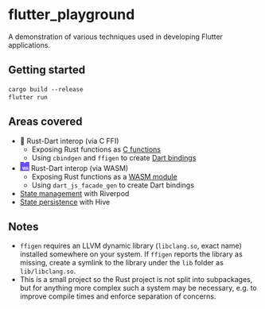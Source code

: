 # flutter_playground

A demonstration of various techniques used in developing Flutter applications.

## Getting started
```
cargo build --release
flutter run
```

## Areas covered
- 🎯 Rust-Dart interop (via C FFI) 
  - Exposing Rust functions as [C functions](src/frontends/ffi.rs)
  - Using `cbindgen` and `ffigen` to create [Dart bindings](lib/ffi.dart)
- ![WASM Icon](assets/wasm-small.png) Rust-Dart interop (via WASM)
  - Exposing Rust functions as a [WASM module](src/frontends/wasm.rs)
  - Using `dart_js_facade_gen` to create Dart bindings
- [State management](lib/state/markdown.dart) with Riverpod
- [State persistence](lib/state/dark.dart) with Hive

## Notes
- `ffigen` requires an LLVM dynamic library (`libclang.so`, exact name) installed somewhere
  on your system. If `ffigen` reports the library as missing, create a symlink to the library
  under the `lib` folder as `lib/libclang.so`.
- This is a small project so the Rust project is not split into subpackages, but for
  anything more complex such a system may be necessary, e.g. to improve compile times and
  enforce separation of concerns.
